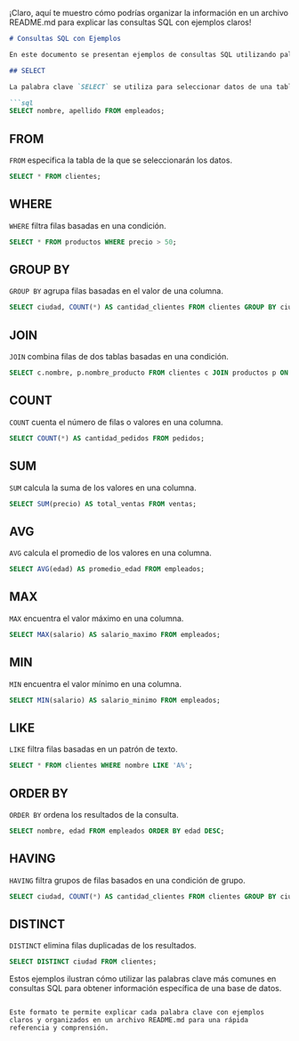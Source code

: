 ¡Claro, aquí te muestro cómo podrías organizar la información en un archivo README.md para explicar las consultas SQL con ejemplos claros!

```markdown
# Consultas SQL con Ejemplos

En este documento se presentan ejemplos de consultas SQL utilizando palabras clave comunes.

## SELECT

La palabra clave `SELECT` se utiliza para seleccionar datos de una tabla.

```sql
SELECT nombre, apellido FROM empleados;
```

## FROM

`FROM` especifica la tabla de la que se seleccionarán los datos.

```sql
SELECT * FROM clientes;
```

## WHERE

`WHERE` filtra filas basadas en una condición.

```sql
SELECT * FROM productos WHERE precio > 50;
```

## GROUP BY

`GROUP BY` agrupa filas basadas en el valor de una columna.

```sql
SELECT ciudad, COUNT(*) AS cantidad_clientes FROM clientes GROUP BY ciudad;
```

## JOIN

`JOIN` combina filas de dos tablas basadas en una condición.

```sql
SELECT c.nombre, p.nombre_producto FROM clientes c JOIN productos p ON c.id_producto = p.id;
```

## COUNT

`COUNT` cuenta el número de filas o valores en una columna.

```sql
SELECT COUNT(*) AS cantidad_pedidos FROM pedidos;
```

## SUM

`SUM` calcula la suma de los valores en una columna.

```sql
SELECT SUM(precio) AS total_ventas FROM ventas;
```

## AVG

`AVG` calcula el promedio de los valores en una columna.

```sql
SELECT AVG(edad) AS promedio_edad FROM empleados;
```

## MAX

`MAX` encuentra el valor máximo en una columna.

```sql
SELECT MAX(salario) AS salario_maximo FROM empleados;
```

## MIN

`MIN` encuentra el valor mínimo en una columna.

```sql
SELECT MIN(salario) AS salario_minimo FROM empleados;
```

## LIKE

`LIKE` filtra filas basadas en un patrón de texto.

```sql
SELECT * FROM clientes WHERE nombre LIKE 'A%';
```

## ORDER BY

`ORDER BY` ordena los resultados de la consulta.

```sql
SELECT nombre, edad FROM empleados ORDER BY edad DESC;
```

## HAVING

`HAVING` filtra grupos de filas basados en una condición de grupo.

```sql
SELECT ciudad, COUNT(*) AS cantidad_clientes FROM clientes GROUP BY ciudad HAVING COUNT(*) > 5;
```

## DISTINCT

`DISTINCT` elimina filas duplicadas de los resultados.

```sql
SELECT DISTINCT ciudad FROM clientes;
```

Estos ejemplos ilustran cómo utilizar las palabras clave más comunes en consultas SQL para obtener información específica de una base de datos.
```

Este formato te permite explicar cada palabra clave con ejemplos claros y organizados en un archivo README.md para una rápida referencia y comprensión.
